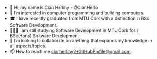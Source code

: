 - 👋 Hi, my name is Cian Herlihy - @CianHerlo
- 👀 I’m interested in computer programming and building computers.
- 🎓 I have recently graduated from MTU Cork with a distinction in BSc Software Development.
- 🧑🏻‍🎓 I am still studying Software Development in MTU Cork for a BSc(Hons) Software Development.
- 💞️ I’m looking to collaborate on anything that expands my knowledge in all aspects/topics.
- 📫 How to reach me cianherlihy2+GitHubProfile@gmail.com

<!---
CianHerlo/CianHerlo is a ✨ special ✨ repository because its `README.md` (this file) appears on your GitHub profile.
You can click the Preview link to take a look at your changes.
--->
